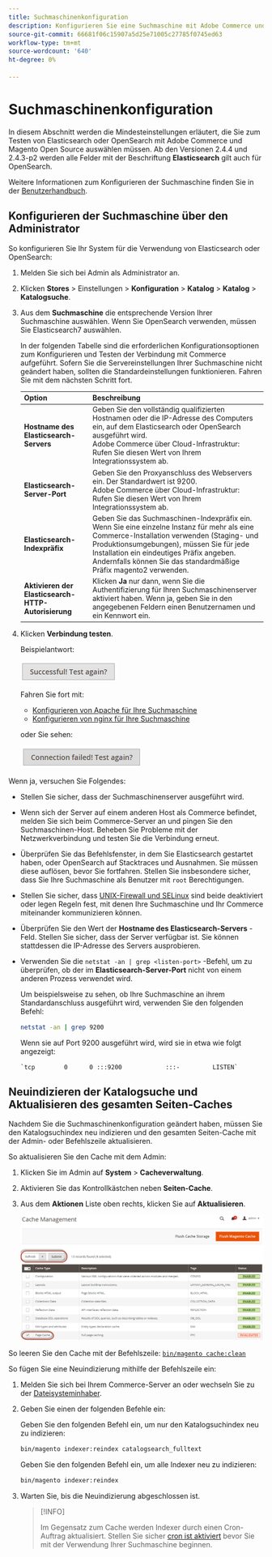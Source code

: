 ```yaml
---
title: Suchmaschinenkonfiguration
description: Konfigurieren Sie eine Suchmaschine mit Adobe Commerce und Magento Open Source.
source-git-commit: 66681f06c15907a5d25e71005c27785f0745ed63
workflow-type: tm+mt
source-wordcount: '640'
ht-degree: 0%

---
```



# Suchmaschinenkonfiguration

In diesem Abschnitt werden die Mindesteinstellungen erläutert, die Sie zum Testen von Elasticsearch oder OpenSearch mit Adobe Commerce und Magento Open Source auswählen müssen. Ab den Versionen 2.4.4 und 2.4.3-p2 werden alle Felder mit der Beschriftung **Elasticsearch** gilt auch für OpenSearch.

Weitere Informationen zum Konfigurieren der Suchmaschine finden Sie in der [Benutzerhandbuch](https://experienceleague.adobe.com/docs/commerce-admin/catalog/catalog/search/search-configuration.html).

## Konfigurieren der Suchmaschine über den Administrator

So konfigurieren Sie Ihr System für die Verwendung von Elasticsearch oder OpenSearch:

1. Melden Sie sich bei Admin als Administrator an.
1. Klicken **Stores** > Einstellungen > **Konfiguration** > **Katalog** > **Katalog** > **Katalogsuche**.
1. Aus dem **Suchmaschine** die entsprechende Version Ihrer Suchmaschine auswählen. Wenn Sie OpenSearch verwenden, müssen Sie Elasticsearch7 auswählen.

   In der folgenden Tabelle sind die erforderlichen Konfigurationsoptionen zum Konfigurieren und Testen der Verbindung mit Commerce aufgeführt.
Sofern Sie die Servereinstellungen Ihrer Suchmaschine nicht geändert haben, sollten die Standardeinstellungen funktionieren. Fahren Sie mit dem nächsten Schritt fort.

   | Option | Beschreibung |
   |--- |--- |
   | **Hostname des Elasticsearch-Servers** | Geben Sie den vollständig qualifizierten Hostnamen oder die IP-Adresse des Computers ein, auf dem Elasticsearch oder OpenSearch ausgeführt wird.<br>Adobe Commerce über Cloud-Infrastruktur: Rufen Sie diesen Wert von Ihrem Integrationssystem ab. |
   | **Elasticsearch-Server-Port** | Geben Sie den Proxyanschluss des Webservers ein. Der Standardwert ist 9200.<br>Adobe Commerce über Cloud-Infrastruktur: Rufen Sie diesen Wert von Ihrem Integrationssystem ab. |
   | **Elasticsearch-Indexpräfix** | Geben Sie das Suchmaschinen-Indexpräfix ein. Wenn Sie eine einzelne Instanz für mehr als eine Commerce-Installation verwenden (Staging- und Produktionsumgebungen), müssen Sie für jede Installation ein eindeutiges Präfix angeben. Andernfalls können Sie das standardmäßige Präfix magento2 verwenden. |
   | **Aktivieren der Elasticsearch-HTTP-Autorisierung** | Klicken **Ja** nur dann, wenn Sie die Authentifizierung für Ihren Suchmaschinenserver aktiviert haben. Wenn ja, geben Sie in den angegebenen Feldern einen Benutzernamen und ein Kennwort ein. |

1. Klicken **Verbindung testen**.

   Beispielantwort:

   ![success](../../assets/configuration/elastic_test-success.png)

   Fahren Sie fort mit:

   - [Konfigurieren von Apache für Ihre Suchmaschine](../../installation/prerequisites/search-engine/configure-apache.md)
   - [Konfigurieren von nginx für Ihre Suchmaschine](../../installation/prerequisites/search-engine/configure-nginx.md)

   oder Sie sehen:

   ![failed](../../assets/configuration/elastic_test-fail.png)

Wenn ja, versuchen Sie Folgendes:

- Stellen Sie sicher, dass der Suchmaschinenserver ausgeführt wird.
- Wenn sich der Server auf einem anderen Host als Commerce befindet, melden Sie sich beim Commerce-Server an und pingen Sie den Suchmaschinen-Host. Beheben Sie Probleme mit der Netzwerkverbindung und testen Sie die Verbindung erneut.
- Überprüfen Sie das Befehlsfenster, in dem Sie Elasticsearch gestartet haben, oder OpenSearch auf Stacktraces und Ausnahmen. Sie müssen diese auflösen, bevor Sie fortfahren. Stellen Sie insbesondere sicher, dass Sie Ihre Suchmaschine als Benutzer mit `root` Berechtigungen.
- Stellen Sie sicher, dass [UNIX-Firewall und SELinux](../../installation/prerequisites/search-engine/overview.md#firewall-and-selinux) sind beide deaktiviert oder legen Regeln fest, mit denen Ihre Suchmaschine und Ihr Commerce miteinander kommunizieren können.
- Überprüfen Sie den Wert der **Hostname des Elasticsearch-Servers** -Feld. Stellen Sie sicher, dass der Server verfügbar ist. Sie können stattdessen die IP-Adresse des Servers ausprobieren.
- Verwenden Sie die `netstat -an | grep <listen-port>` -Befehl, um zu überprüfen, ob der im **Elasticsearch-Server-Port** nicht von einem anderen Prozess verwendet wird.

   Um beispielsweise zu sehen, ob Ihre Suchmaschine an ihrem Standardanschluss ausgeführt wird, verwenden Sie den folgenden Befehl:

   ```bash
   netstat -an | grep 9200
   ```

   Wenn sie auf Port 9200 ausgeführt wird, wird sie in etwa wie folgt angezeigt:

   ```terminal
   `tcp        0      0 :::9200            :::-         LISTEN`
   ```

## Neuindizieren der Katalogsuche und Aktualisieren des gesamten Seiten-Caches

Nachdem Sie die Suchmaschinenkonfiguration geändert haben, müssen Sie den Katalogsuchindex neu indizieren und den gesamten Seiten-Cache mit der Admin- oder Befehlszeile aktualisieren.

So aktualisieren Sie den Cache mit dem Admin:

1. Klicken Sie im Admin auf **System** > **Cacheverwaltung**.
1. Aktivieren Sie das Kontrollkästchen neben **Seiten-Cache**.
1. Aus dem **Aktionen** Liste oben rechts, klicken Sie auf **Aktualisieren**.

   ![Cacheverwaltung](../../assets/configuration/refresh-cache.png)

So leeren Sie den Cache mit der Befehlszeile: [`bin/magento cache:clean`](../cli/manage-cache.md#clean-and-flush-cache-types)

So fügen Sie eine Neuindizierung mithilfe der Befehlszeile ein:

1. Melden Sie sich bei Ihrem Commerce-Server an oder wechseln Sie zu der [Dateisysteminhaber](../../installation/prerequisites/file-system/overview.md).
1. Geben Sie einen der folgenden Befehle ein:

   Geben Sie den folgenden Befehl ein, um nur den Katalogsuchindex neu zu indizieren:

   ```bash
   bin/magento indexer:reindex catalogsearch_fulltext
   ```

   Geben Sie den folgenden Befehl ein, um alle Indexer neu zu indizieren:

   ```bash
   bin/magento indexer:reindex
   ```

1. Warten Sie, bis die Neuindizierung abgeschlossen ist.

   >[!INFO]
   >
   >Im Gegensatz zum Cache werden Indexer durch einen Cron-Auftrag aktualisiert. Stellen Sie sicher [cron ist aktiviert](../cli/configure-cron-jobs.md) bevor Sie mit der Verwendung Ihrer Suchmaschine beginnen.

